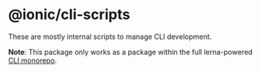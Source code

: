 # @ionic/cli-scripts

These are mostly internal scripts to manage CLI development.

**Note**: This package only works as a package within the full lerna-powered
[CLI monorepo](https://github.com/ionic-team/ionic-cli).
